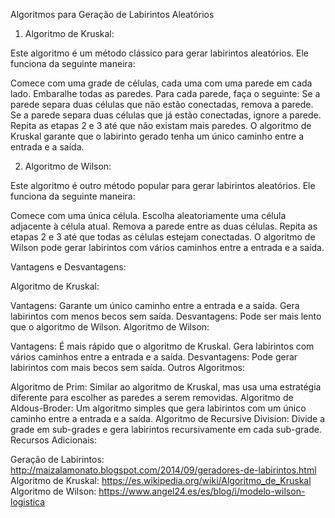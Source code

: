 
Algoritmos para Geração de Labirintos Aleatórios
1. Algoritmo de Kruskal:

Este algoritmo é um método clássico para gerar labirintos aleatórios. Ele funciona da seguinte maneira:

Comece com uma grade de células, cada uma com uma parede em cada lado.
Embaralhe todas as paredes.
Para cada parede, faça o seguinte:
Se a parede separa duas células que não estão conectadas, remova a parede.
Se a parede separa duas células que já estão conectadas, ignore a parede.
Repita as etapas 2 e 3 até que não existam mais paredes.
O algoritmo de Kruskal garante que o labirinto gerado tenha um único caminho entre a entrada e a saída.

2. Algoritmo de Wilson:

Este algoritmo é outro método popular para gerar labirintos aleatórios. Ele funciona da seguinte maneira:

Comece com uma única célula.
Escolha aleatoriamente uma célula adjacente à célula atual.
Remova a parede entre as duas células.
Repita as etapas 2 e 3 até que todas as células estejam conectadas.
O algoritmo de Wilson pode gerar labirintos com vários caminhos entre a entrada e a saída.

Vantagens e Desvantagens:

Algoritmo de Kruskal:

Vantagens:
Garante um único caminho entre a entrada e a saída.
Gera labirintos com menos becos sem saída.
Desvantagens:
Pode ser mais lento que o algoritmo de Wilson.
Algoritmo de Wilson:

Vantagens:
É mais rápido que o algoritmo de Kruskal.
Gera labirintos com vários caminhos entre a entrada e a saída.
Desvantagens:
Pode gerar labirintos com mais becos sem saída.
Outros Algoritmos:

Algoritmo de Prim: Similar ao algoritmo de Kruskal, mas usa uma estratégia diferente para escolher as paredes a serem removidas.
Algoritmo de Aldous-Broder: Um algoritmo simples que gera labirintos com um único caminho entre a entrada e a saída.
Algoritmo de Recursive Division: Divide a grade em sub-grades e gera labirintos recursivamente em cada sub-grade.
Recursos Adicionais:

Geração de Labirintos: http://maizalamonato.blogspot.com/2014/09/geradores-de-labirintos.html
Algoritmo de Kruskal: https://es.wikipedia.org/wiki/Algoritmo_de_Kruskal
Algoritmo de Wilson: https://www.angel24.es/es/blog/i/modelo-wilson-logistica